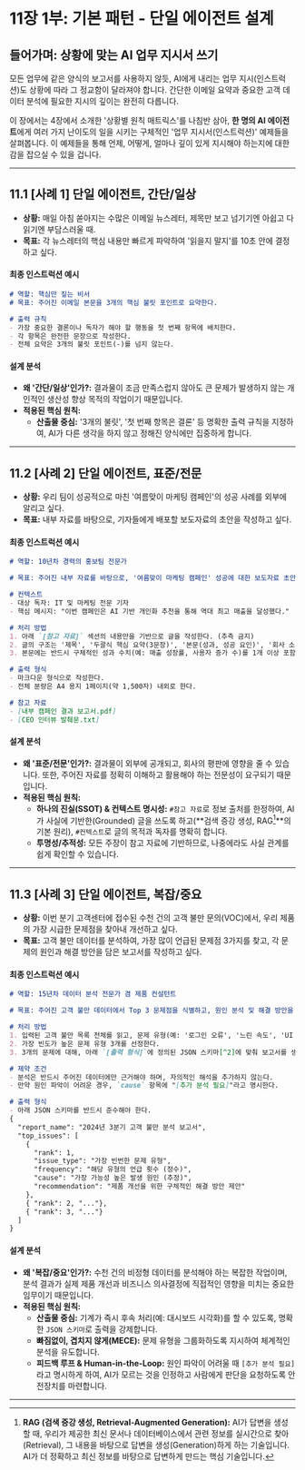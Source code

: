 # 11장 1부: 기본 패턴 - 단일 에이전트 설계

## 들어가며: 상황에 맞는 AI 업무 지시서 쓰기

모든 업무에 같은 양식의 보고서를 사용하지 않듯, AI에게 내리는 업무 지시(인스트럭션)도 상황에 따라 그 정교함이 달라져야 합니다. 간단한 이메일 요약과 중요한 고객 데이터 분석에 필요한 지시의 깊이는 완전히 다릅니다.

이 장에서는 4장에서 소개한 '상황별 원칙 매트릭스'를 나침반 삼아, **한 명의 AI 에이전트**에게 여러 가지 난이도의 일을 시키는 구체적인 '업무 지시서(인스트럭션)' 예제들을 살펴봅니다. 이 예제들을 통해 언제, 어떻게, 얼마나 깊이 있게 지시해야 하는지에 대한 감을 잡으실 수 있을 겁니다.

---

## 11.1 [사례 1] 단일 에이전트, 간단/일상

- **상황:** 매일 아침 쏟아지는 수많은 이메일 뉴스레터, 제목만 보고 넘기기엔 아쉽고 다 읽기엔 부담스러울 때.
- **목표:** 각 뉴스레터의 핵심 내용만 빠르게 파악하여 '읽을지 말지'를 10초 안에 결정하고 싶다.

#### 최종 인스트럭션 예시

```markdown
# 역할: 핵심만 짚는 비서
# 목표: 주어진 이메일 본문을 3개의 핵심 불릿 포인트로 요약한다.

# 출력 규칙
- 가장 중요한 결론이나 독자가 해야 할 행동을 첫 번째 항목에 배치한다.
- 각 항목은 완전한 문장으로 작성한다.
- 전체 요약은 3개의 불릿 포인트(-)를 넘지 않는다.
```

#### 설계 분석
- **왜 '간단/일상'인가?:** 결과물이 조금 만족스럽지 않아도 큰 문제가 발생하지 않는 개인적인 생산성 향상 목적의 작업이기 때문입니다.
- **적용된 핵심 원칙:**
  - **산출물 중심:** '3개의 불릿', '첫 번째 항목은 결론' 등 명확한 출력 규칙을 지정하여, AI가 다른 생각을 하지 않고 정해진 양식에만 집중하게 합니다.

---

## 11.2 [사례 2] 단일 에이전트, 표준/전문

- **상황:** 우리 팀이 성공적으로 마친 '여름맞이 마케팅 캠페인'의 성공 사례를 외부에 알리고 싶다.
- **목표:** 내부 자료를 바탕으로, 기자들에게 배포할 보도자료의 초안을 작성하고 싶다.

#### 최종 인스트럭션 예시

```markdown
# 역할: 10년차 경력의 홍보팀 전문가

# 목표: 주어진 내부 자료를 바탕으로, '여름맞이 마케팅 캠페인' 성공에 대한 보도자료 초안을 작성한다.

# 컨텍스트
- 대상 독자: IT 및 마케팅 전문 기자
- 핵심 메시지: "이번 캠페인은 AI 기반 개인화 추천을 통해 역대 최고 매출을 달성했다."

# 처리 방법
1. 아래 `[참고 자료]` 섹션의 내용만을 기반으로 글을 작성한다. (추측 금지)
2. 글의 구조는 '제목', '두괄식 핵심 요약(3문장)', '본문(성과, 성공 요인)', '회사 소개' 순서를 따른다.
3. 본문에는 반드시 구체적인 성과 수치(예: 매출 성장률, 사용자 증가 수)를 1개 이상 포함한다.

# 출력 형식
- 마크다운 형식으로 작성한다.
- 전체 분량은 A4 용지 1페이지(약 1,500자) 내외로 한다.

# 참고 자료
- [내부 캠페인 결과 보고서.pdf]
- [CEO 인터뷰 발췌문.txt]
```

#### 설계 분석
- **왜 '표준/전문'인가?:** 결과물이 외부에 공개되고, 회사의 평판에 영향을 줄 수 있습니다. 또한, 주어진 자료를 정확히 이해하고 활용해야 하는 전문성이 요구되기 때문입니다.
- **적용된 핵심 원칙:**
  - **하나의 진실(SSOT) & 컨텍스트 명시성:** `#참고 자료`로 정보 출처를 한정하여, AI가 사실에 기반한(Grounded) 글을 쓰도록 하고(**검색 증강 생성, RAG[^1]**의 기본 원리), `#컨텍스트`로 글의 목적과 독자를 명확히 합니다.
  - **투명성/추적성:** 모든 주장이 참고 자료에 기반하므로, 나중에라도 사실 관계를 쉽게 확인할 수 있습니다.

---

## 11.3 [사례 3] 단일 에이전트, 복잡/중요

- **상황:** 이번 분기 고객센터에 접수된 수천 건의 고객 불만 문의(VOC)에서, 우리 제품의 가장 시급한 문제점을 찾아내 개선하고 싶다.
- **목표:** 고객 불만 데이터를 분석하여, 가장 많이 언급된 문제점 3가지를 찾고, 각 문제의 원인과 해결 방안을 담은 보고서를 작성하고 싶다.

#### 최종 인스트럭션 예시

```markdown
# 역할: 15년차 데이터 분석 전문가 겸 제품 컨설턴트

# 목표: 주어진 고객 불만 데이터에서 Top 3 문제점을 식별하고, 원인 분석 및 해결 방안을 포함한 JSON 형식의 보고서를 생성한다.

# 처리 방법
1. 입력된 고객 불만 목록 전체를 읽고, 문제 유형(예: '로그인 오류', '느린 속도', 'UI 불편')으로 그룹화한다.
2. 가장 빈도가 높은 문제 유형 3개를 선정한다.
3. 3개의 문제에 대해, 아래 `[출력 형식]`에 정의된 JSON 스키마[^2]에 맞춰 보고서를 생성한다.

# 제약 조건
- 분석은 반드시 주어진 데이터에만 근거해야 하며, 자의적인 해석을 추가하지 않는다.
- 만약 원인 파악이 어려운 경우, `cause` 항목에 "[추가 분석 필요]"라고 명시한다.

# 출력 형식
- 아래 JSON 스키마를 반드시 준수해야 한다.
{
  "report_name": "2024년 3분기 고객 불만 분석 보고서",
  "top_issues": [
    {
      "rank": 1,
      "issue_type": "가장 빈번한 문제 유형",
      "frequency": "해당 유형의 언급 횟수 (정수)",
      "cause": "가장 가능성 높은 발생 원인 (추정)",
      "recommendation": "제품 개선을 위한 구체적인 해결 방안 제안"
    },
    { "rank": 2, "..."},
    { "rank": 3, "..."}
  ]
}
```

#### 설계 분석
- **왜 '복잡/중요'인가?:** 수천 건의 비정형 데이터를 분석해야 하는 복잡한 작업이며, 분석 결과가 실제 제품 개선과 비즈니스 의사결정에 직접적인 영향을 미치는 중요한 임무이기 때문입니다.
- **적용된 핵심 원칙:**
  - **산출물 중심:** 기계가 즉시 후속 처리(예: 대시보드 시각화)를 할 수 있도록, 명확한 `JSON 스키마`로 출력을 강제합니다.
  - **빠짐없이, 겹치지 않게(MECE):** 문제 유형을 그룹화하도록 지시하여 체계적인 분석을 유도합니다.
  - **피드백 루프 & Human-in-the-Loop:** 원인 파악이 어려울 때 `[추가 분석 필요]`라고 명시하게 하여, AI가 모르는 것을 인정하고 사람에게 판단을 요청하도록 안전장치를 마련합니다.

---
[^1]: **RAG (검색 증강 생성, Retrieval-Augmented Generation):** AI가 답변을 생성할 때, 우리가 제공한 최신 문서나 데이터베이스에서 관련 정보를 실시간으로 찾아(Retrieval), 그 내용을 바탕으로 답변을 생성(Generation)하게 하는 기술입니다. AI가 더 정확하고 최신 정보를 바탕으로 답변하게 만드는 핵심 기술입니다.
[^2]: **JSON Schema:** JSON 데이터가 어떤 구조와 규칙을 가져야 하는지를 정의하는 '설계도'입니다. 예를 들어, 'rank' 필드는 반드시 숫자여야 하고, 'issue_type' 필드는 반드시 문자열이어야 한다는 규칙을 정할 수 있어, 데이터의 품질을 보장하는 데 매우 유용합니다.

